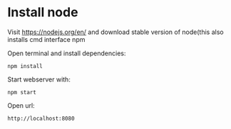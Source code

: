 # Install node
Visit https://nodejs.org/en/ and download stable version of node(this also installs cmd interface npm

Open terminal and install dependencies:

```
npm install
```

Start webserver with:
```
npm start
```

Open url:
```
http://localhost:8080
```